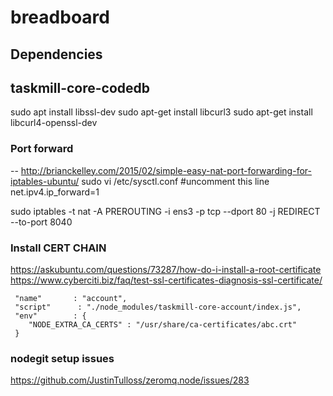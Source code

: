 # breadboard


## Dependencies

## taskmill-core-codedb
sudo apt install libssl-dev
sudo apt-get install libcurl3
sudo apt-get install libcurl4-openssl-dev


### Port forward
-- http://brianckelley.com/2015/02/simple-easy-nat-port-forwarding-for-iptables-ubuntu/
sudo vi /etc/sysctl.conf
#uncomment this line
net.ipv4.ip_forward=1

sudo iptables -t nat -A PREROUTING -i ens3 -p tcp --dport 80 -j REDIRECT --to-port 8040

### Install CERT CHAIN
https://askubuntu.com/questions/73287/how-do-i-install-a-root-certificate
https://www.cyberciti.biz/faq/test-ssl-certificates-diagnosis-ssl-certificate/

```
 "name"       : "account",
 "script"      : "./node_modules/taskmill-core-account/index.js",
 "env"        : {
    "NODE_EXTRA_CA_CERTS" : "/usr/share/ca-certificates/abc.crt"
 }
```

### nodegit setup issues
https://github.com/JustinTulloss/zeromq.node/issues/283
